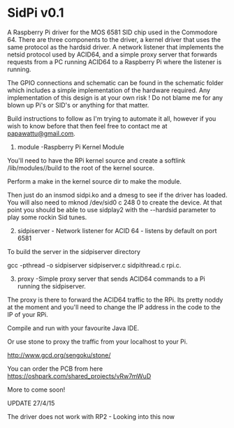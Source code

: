 SidPi v0.1
==========

A Raspberry Pi driver for the MOS 6581 SID chip used in the Commodore 64.  There are three components to the driver, a kernel driver that uses the same protocol as the hardsid driver.  A network listener that implements the netsid protocol used by ACID64, and a simple proxy server that forwards requests from a PC running ACID64 to a Raspberry Pi where the listener is running.

The GPIO connections and schematic can be found in the schematic folder which includes a simple implementation of the hardware required.  Any implementation of this design is at your own risk !  Do not blame me for any blown up Pi's or SID's or anything for that matter.

Build instructions to follow as I'm trying to automate it all, however if you wish to know before that then feel free to contact me at papawattu@gmail.com.

1) module -Raspberry Pi Kernel Module

You'll need to have the RPi kernel source and create a softlink /lib/modules/<kernelversion>/build to the root of the kernel source.  

Perform a make in the kernel source dir to make the module.

Then just do an insmod sidpi.ko and a dmesg to see if the driver has loaded.  You will also need to mknod /dev/sid0 c 248 0 to create the device.  At that point you should be able to use sidplay2 with the --hardsid parameter to play some rockin Sid tunes.

2) sidpiserver - Network listener for ACID 64 - listens by default on port 6581

To build the server in the sidpiserver directory

gcc -pthread -o sidpiserver sidpiserver.c sidpithread.c rpi.c.

3) proxy -Simple proxy server that sends ACID64 commands to a Pi running the sidpiserver.

The proxy is there to forward the ACID64 traffic to the RPi.  Its pretty noddy at the moment and you'll need to change the IP address in the code to the IP of your RPi.  

Compile and run with your favourite Java IDE. 

Or use stone to proxy the traffic from your localhost to your Pi.

http://www.gcd.org/sengoku/stone/

You can order the PCB from here https://oshpark.com/shared_projects/vRw7mWuD

More to come soon!

UPDATE 27/4/15

The driver does not work with RP2 - Looking into this now


